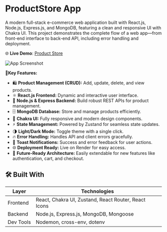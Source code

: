 <h1>ProductStore App</h1>
A modern full-stack e-commerce web application built with React.js, Node.js, Express.js, and MongoDB, featuring a clean and responsive UI with Chakra UI. 
This project demonstrates the complete flow of a web app—from front-end interface to back-end API, including error handling and deployment.

🌐 **Live Demo**: [Product Store](https://productstore-e29y.onrender.com)

![App Screenshot](https://github.com/user-attachments/assets/b9702c11-c0a6-44dc-92b4-ce51a07b0269)


**📌Key Features:**
- 🛍️ **Product Management (CRUD):** Add, update, delete, and view products.
- ⚛️ **React.js Frontend:** Dynamic and interactive user interface.  
- 🐍 **Node.js & Express Backend:** Build robust REST APIs for product management.  
- 🗄️ **MongoDB Database:** Store and manage products efficiently.  
- 🎨 **Chakra UI:** Fully responsive and modern design components.
- ⚡ **State Management:** Powered by Zustand for seamless state updates.
- 🌗 **Light/Dark Mode:** Toggle theme with a single click.
- 🔥 **Error Handling:** Handles API and client errors gracefully.
- 🔔 **Toast Notifications:** Success and error feedback for user actions.
- 🌐 **Deployment Ready:** Live on Render for easy access.  
- 🚀 **Future-Ready Architecture:** Easily extendable for new features like authentication, cart, and checkout.

## 🛠️ Built With
| Layer     | Technologies |
|-----------|-------------|
| Frontend  |  React, Chakra UI, Zustand, React Router, React Icons |
| Backend   |  Node.js, Express.js, MongoDB, Mongoose |
| Dev Tools |  Nodemon, cross-env, dotenv |
